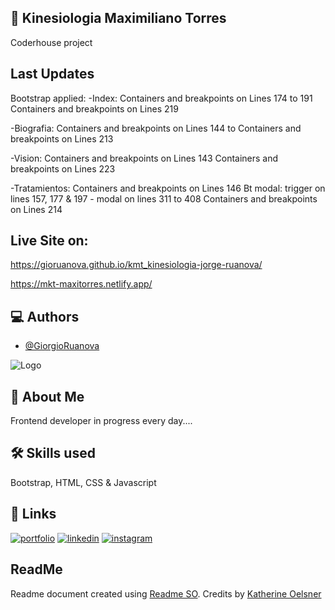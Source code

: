 ## :page_with_curl: Kinesiologia Maximiliano Torres

Coderhouse project

## Last Updates

Bootstrap applied:
-Index:
Containers and breakpoints on Lines 174 to 191
Containers and breakpoints on Lines 219

-Biografia:
Containers and breakpoints on Lines 144 to
Containers and breakpoints on Lines 213

-Vision:
Containers and breakpoints on Lines 143
Containers and breakpoints on Lines 223

-Tratamientos:
Containers and breakpoints on Lines 146
Bt modal: trigger on lines 157, 177 & 197 - modal on lines 311 to 408
Containers and breakpoints on Lines 214

## Live Site on:

https://gioruanova.github.io/kmt_kinesiologia-jorge-ruanova/

https://mkt-maxitorres.netlify.app/


## :computer: Authors

- [@GiorgioRuanova](https://www.giorgioruanova.com/)

![Logo](https://www.giorgioruanova.com/meta.png)

## 🚀 About Me

Frontend developer in progress every day....

## 🛠 Skills used

Bootstrap, HTML, CSS & Javascript

## 🔗 Links

[![portfolio](https://img.shields.io/badge/my_portfolio-000?style=for-the-badge&logo=ko-fi&logoColor=white)](https://www.giorgioruanova.com/)
[![linkedin](https://img.shields.io/badge/linkedin-0A66C2?style=for-the-badge&logo=linkedin&logoColor=white)](https://www.linkedin.com/in/ruanovajorge/)
[![instagram](https://img.shields.io/badge/instagram-ff9400?style=for-the-badge&logo=instagram&logoColor=white)](https://www.instagram.com/gioruanova.dev/)

## ReadMe

Readme document created using [Readme SO](https://readme.so/es). Credits by [Katherine Oelsner](https://github.com/octokatherine)
